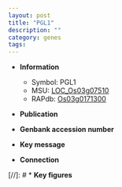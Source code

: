 ```yaml
---
layout: post
title: "PGL1"
description: ""
category: genes
tags: 
---
```


* **Information**  
    + Symbol: PGL1  
    + MSU: [LOC_Os03g07510](http://rice.uga.edu/cgi-bin/ORF_infopage.cgi?orf=LOC_Os03g07510)  
    + RAPdb: [Os03g0171300](http://rapdb.dna.affrc.go.jp/viewer/gbrowse_details/irgsp1?name=Os03g0171300)  

* **Publication**  

* **Genbank accession number**  

* **Key message**  

* **Connection**  

[//]: # * **Key figures**  


